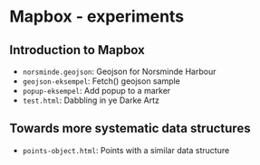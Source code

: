 # Mapbox - experiments

## Introduction to Mapbox

* `norsminde.geojson`: Geojson for Norsminde Harbour
* `geojson-eksempel`: Fetch() geojson sample
* `popup-eksempel`: Add popup to a marker
* `test.html`: Dabbling in ye Darke Artz

## Towards more systematic data structures

* `points-object.html`: Points with a similar data structure
